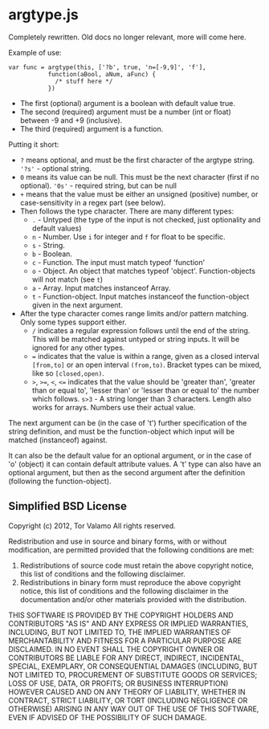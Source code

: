 # argtype.js

Completely rewritten. Old docs no longer relevant, more will come here.

Example of use:

    var func = argtype(this, ['?b', true, 'n=[-9,9]', 'f'],
               function(aBool, aNum, aFunc) {
                 /* stuff here */
               })

* The first (optional) argument is a boolean with default value true.
* The second (required) argument must be a number (int or float) between -9 and +9 (inclusive).
* The third (required) argument is a function.

Putting it short:

* `?` means optional, and must be the first character of the argtype string. `'?s'` - optional string.
* `0` means its value can be null. This must be the next character (first if no optional). `'0s'` - required string, but can be null
* `+` means that the value must be either an unsigned (positive) number, or case-sensitivity in a regex part (see below).
* Then follows the type character. There are many different types:
  * `.` - Untyped (the type of the input is not checked, just optionality and default values)
  * `n` - Number. Use `i` for integer and `f` for float to be specific.
  * `s` - String.
  * `b` - Boolean.
  * `c` - Function. The input must match typeof 'function'
  * `o` - Object. An object that matches typeof 'object'. Function-objects will not match (see `t`)
  * `a` - Array. Input matches instanceof Array.
  * `t` - Function-object. Input matches instanceof the function-object given in the next argument.
* After the type character comes range limits and/or pattern matching. Only some types support either.
  * `/` indicates a regular expression follows until the end of the string. This will be matched against untyped or string inputs. It will be ignored for any other types.
  * `=` indicates that the value is within a range, given as a closed interval `[from,to]` or an open interval `(from,to)`. Bracket types can be mixed, like so `[closed,open)`.
  * `>`, `>=`, `<`, `<=` indicates that the value should be 'greater than', 'greater than or equal to', 'lesser than' or 'lesser than or equal to' the number which follows. `s>3` - A string longer than 3 characters. Length also works for arrays. Numbers use their actual value.

The next argument can be (in the case of 't') further specification of the string definition, and must be the function-object which input will be matched (instanceof) against.

It can also be the default value for an optional argument, or in the case of 'o' (object) it can contain default attribute values.
A 't' type can also have an optional argument, but then as the second argument after the definition (following the function-object).

## Simplified BSD License

Copyright (c) 2012, Tor Valamo
All rights reserved.

Redistribution and use in source and binary forms, with or without
modification, are permitted provided that the following conditions are met: 

1. Redistributions of source code must retain the above copyright notice, this
   list of conditions and the following disclaimer. 
2. Redistributions in binary form must reproduce the above copyright notice,
   this list of conditions and the following disclaimer in the documentation
   and/or other materials provided with the distribution. 

THIS SOFTWARE IS PROVIDED BY THE COPYRIGHT HOLDERS AND CONTRIBUTORS "AS IS" AND
ANY EXPRESS OR IMPLIED WARRANTIES, INCLUDING, BUT NOT LIMITED TO, THE IMPLIED
WARRANTIES OF MERCHANTABILITY AND FITNESS FOR A PARTICULAR PURPOSE ARE
DISCLAIMED. IN NO EVENT SHALL THE COPYRIGHT OWNER OR CONTRIBUTORS BE LIABLE FOR
ANY DIRECT, INDIRECT, INCIDENTAL, SPECIAL, EXEMPLARY, OR CONSEQUENTIAL DAMAGES
(INCLUDING, BUT NOT LIMITED TO, PROCUREMENT OF SUBSTITUTE GOODS OR SERVICES;
LOSS OF USE, DATA, OR PROFITS; OR BUSINESS INTERRUPTION) HOWEVER CAUSED AND
ON ANY THEORY OF LIABILITY, WHETHER IN CONTRACT, STRICT LIABILITY, OR TORT
(INCLUDING NEGLIGENCE OR OTHERWISE) ARISING IN ANY WAY OUT OF THE USE OF THIS
SOFTWARE, EVEN IF ADVISED OF THE POSSIBILITY OF SUCH DAMAGE.